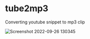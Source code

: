 # tube2mp3
Converting youtube snippet to mp3 clip


![Screenshot 2022-09-26 130345](https://user-images.githubusercontent.com/25055962/192261028-f2c49f42-f528-4500-8db3-71058c23bd1e.png)
